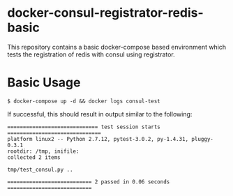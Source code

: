 # docker-consul-registrator-redis-basic

This repository contains a basic docker-compose based environment which tests the registration of redis with consul using registrator.

# Basic Usage

```
$ docker-compose up -d && docker logs consul-test
```

If successful, this should result in output similar to the following:

```
============================= test session starts ==============================
platform linux2 -- Python 2.7.12, pytest-3.0.2, py-1.4.31, pluggy-0.3.1
rootdir: /tmp, inifile: 
collected 2 items

tmp/test_consul.py ..

=========================== 2 passed in 0.06 seconds ===========================
```
